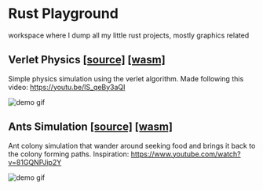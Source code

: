 # Rust Playground

workspace where I dump all my little rust projects, mostly graphics related

## Verlet Physics [[source]](/verlet/) [[wasm]](https://mrmarble.dev/rust-playground/#verlet)
Simple physics simulation using the verlet algorithm. Made following this video: https://youtu.be/lS_qeBy3aQI

![demo gif](/assets/verlet_400.gif)

## Ants Simulation [[source]](/ants/) [[wasm]](https://mrmarble.dev/rust-playground/#ants)
Ant colony simulation that wander around seeking food and brings it back to the colony forming paths.
Inspiration: https://www.youtube.com/watch?v=81GQNPJip2Y

![demo gif](/assets/ants_400.webp)